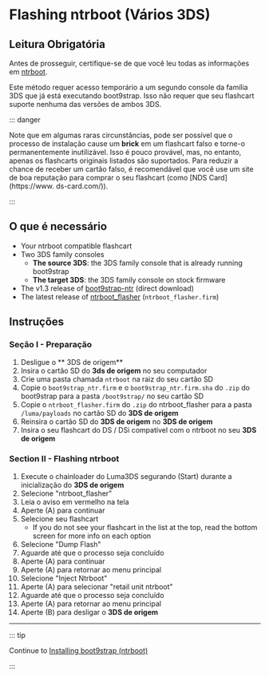 # Flashing ntrboot (Vários 3DS)

## Leitura Obrigatória

Antes de prosseguir, certifique-se de que você leu todas as informações em [ntrboot](ntrboot).

Este método requer acesso temporário a um segundo console da família 3DS que já está executando boot9strap. Isso não requer que seu flashcart suporte nenhuma das versões de ambos 3DS.

::: danger

Note que em algumas raras circunstâncias, pode ser possível que o processo de instalação cause um **brick** em um flashcart falso e torne-o permanentemente inutilizável. Isso é pouco provável, mas, no entanto, apenas os flashcarts originais listados são suportados. Para reduzir a chance de receber um cartão falso, é recomendável que você use um site de boa reputação para comprar o seu flashcart (como [NDS Card](https://www. ds-card.com/)).

:::

## O que é necessário

- Your ntrboot compatible flashcart
- Two 3DS family consoles
  - **The source 3DS**: the 3DS family console that is already running boot9strap
  - **The target 3DS**: the 3DS family console on stock firmware
- The v1.3 release of [boot9strap-ntr](https://github.com/SciresM/boot9strap/releases/download/1.3/boot9strap-1.3-ntr.zip) (direct download)
- The latest release of [ntrboot_flasher](https://github.com/ntrteam/ntrboot_flasher/releases/latest) (`ntrboot_flasher.firm`)

## Instruções

### Seção I - Preparação

1. Desligue o \*\* 3DS de origem\*\*
2. Insira o cartão SD do **3ds de origem** no seu computador
3. Crie uma pasta chamada `ntrboot` na raiz do seu cartão SD
4. Copie o `boot9strap_ntr.firm` e o `boot9strap_ntr.firm.sha` do `.zip` do boot9strap para a pasta `/boot9strap/` no seu cartão SD
5. Copie o `ntrboot_flasher.firm` do `.zip` do ntrboot_flasher para a pasta `/luma/payloads` no cartão SD do **3DS de origem**
6. Reinsira o cartão SD do **3DS de origem** no **3DS de origem**
7. Insira o seu flashcart do DS / DSi compatível com o ntrboot no seu **3DS de origem**

### Section II - Flashing ntrboot

1. Execute o chainloader do Luma3DS segurando (Start) durante a inicialização do **3DS de origem**
2. Selecione "ntrboot_flasher"
3. Leia o aviso em vermelho na tela
4. Aperte (A) para continuar
5. Selecione seu flashcart
   - If you do not see your flashcart in the list at the top, read the bottom screen for more info on each option
6. Selecione "Dump Flash"
7. Aguarde até que o processo seja concluído
8. Aperte (A) para continuar
9. Aperte (A) para retornar ao menu principal
10. Selecione "Inject Ntrboot"
11. Aperte (A) para selecionar "retail unit ntrboot"
12. Aguarde até que o processo seja concluído
13. Aperte (A) para retornar ao menu principal
14. Aperte (B) para desligar o **3DS de origem**

___

::: tip

Continue to [Installing boot9strap (ntrboot)](installing-boot9strap-\(ntrboot\))

:::
